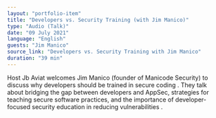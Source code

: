 ```yaml
---
layout: "portfolio-item"
title: "Developers vs. Security Training (with Jim Manico)"
type: "Audio (Talk)"
date: "09 July 2021"
language: "English"
guests: "Jim Manico"
source_link: "Developers vs. Security Training with Jim Manico"
duration: "39 min"
---
```


Host Jb Aviat welcomes Jim Manico (founder of Manicode Security) to discuss why developers should be trained in secure coding . They talk about bridging the gap between developers and AppSec, strategies for teaching secure software practices, and the importance of developer-focused security education in reducing vulnerabilities .
